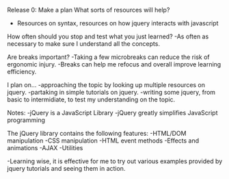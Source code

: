 Release 0: Make a plan
What sorts of resources will help?
- Resources on syntax, resources on how jquery interacts with javascript

How often should you stop and test what you just learned?
-As often as necessary to make sure I understand all the concepts.

Are breaks important?
-Taking a few microbreaks can reduce the risk of ergonomic injury.
-Breaks can help me refocus and overall improve learning efficiency.


I plan on...
-approaching the topic by looking up multiple resources on jquery.
-partaking in simple tutorials on jquery.
-writing some jquery, from basic to intermidiate, to test my understanding on the topic.

Notes: 
-jQuery is a JavaScript Library 
-jQuery greatly simplifies JavaScript programming

The jQuery library contains the following features:
-HTML/DOM manipulation
-CSS manipulation
-HTML event methods
-Effects and animations
-AJAX
-Utilities

-Learning wise, it is effective for me to try out various examples provided by jquery tutorials and seeing them in action.

